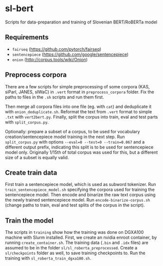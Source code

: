 # sl-bert
Scripts for data-preparation and training of Slovenian BERT/RoBERTa model

## Requirements
* `fairseq` (https://github.com/pytorch/fairseq)
* `sentencepiece` (https://github.com/google/sentencepiece)
* `onion` (http://corpus.tools/wiki/Onion)

## Preprocess corpora
There are a few scripts for simple preprocessing of some corpora (KAS, siParl, JANES, slWaC) in `.vert` format in `preprocess_corpora` folder. Fix the paths to files in the `.sh` scripts and run them first. 

Then merge all corpora files into one file (eg. with `cat`) and deduplicate it with `onion_deduplicate.sh`. Reformat the text from `.vert` format to simple `.txt` with `vert2bert.py`. Finally, split the corpus into train, eval and test parts with `split_corpus.py`.

Optionally: prepare a subset of a corpus, to be used for vocabulary creation/sentencepiece model training in the next step. Run `split_corpus.py` with options `--eval=0 --test=0 --train=0.067` and a different output prefix, indicating this split is to be used for sentencepiece model only. Originally 1/15th of total corpus was used for this, but a different size of a subset is equally valid.

## Create train data
First train a sentencepiece model, which is used as subword tokenizer. Run `train_sentencepiece_model.sh` specifying the corpora used for training the sentencepiece model. Then encode and binarize the raw text corpus using the newly trained sentencepiece model. Run `encode-binarize-corpus.sh` (change paths to train, eval and test splits of the corpus in the script).

## Train the model
The scripts in `training` show how the training was done on DGXA100 machine with Slurm installed. First, we create an nvidia enroot container, by running `create_container.sh`. The training data (`.bin` and `.idx` files) are assumed to be in the folder `sl/sl_roberta_preprocessed`. Create a `sl/checkpoints` folder as well, to save training checkpoints to. Run the training with `sl_roberta_train_dgxa100.sh`.
